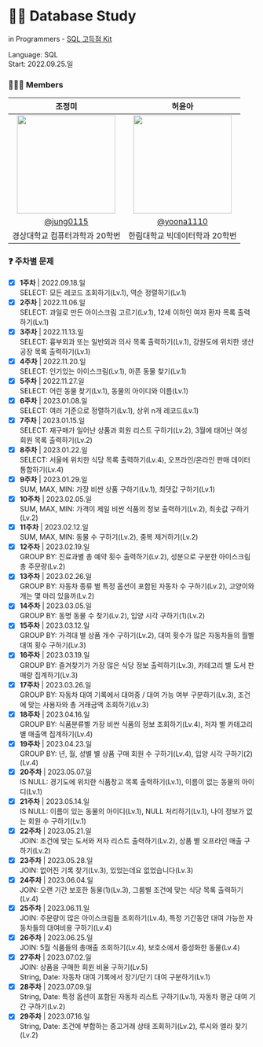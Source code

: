 # ✍🏻 Database Study
in Programmers - [SQL 고득점 Kit](https://school.programmers.co.kr/learn/challenges?tab=sql_practice_kit)  
  
Language: SQL  
Start: 2022.09.25.일  

### 👩🏻‍💻 Members
| 조정미 | 허윤아 |                                                                                                               
| :---: | :---: |
| <img width="200px" src="https://avatars.githubusercontent.com/u/76805879?v=4" /> | <img width="200px" src="https://avatars.githubusercontent.com/u/101046600?v=4" /> |
|  [@jung0115](https://github.com/jung0115)  | [@yoona1110](https://github.com/yoona1110)  |
| 경상대학교 컴퓨터과학과 20학번 | 한림대학교 빅데이터학과 20학번 |
  
### ❓ 주차별 문제
- [x] **1주차** | 2022.09.18.일   
  SELECT: 모든 레코드 조회하기(Lv.1), 역순 정렬하기(Lv.1)  
- [x] **2주차** | 2022.11.06.일  
  SELECT: 과일로 만든 아이스크림 고르기(Lv.1), 12세 이하인 여자 환자 목록 출력하기(Lv.1)  
- [x] **3주차** | 2022.11.13.일  
  SELECT: 흉부외과 또는 일반외과 의사 목록 출력하기(Lv.1), 강원도에 위치한 생산공장 목록 출력하기(Lv.1)  
- [x] **4주차** | 2022.11.20.일  
  SELECT: 인기있는 아이스크림(Lv.1), 아픈 동물 찾기(Lv.1)  
- [x] **5주차** | 2022.11.27.일  
  SELECT: 어린 동물 찾기(Lv.1), 동물의 아이디와 이름(Lv.1)  
- [x] **6주차** | 2023.01.08.일  
  SELECT: 여러 기준으로 정렬하기(Lv.1), 상위 n개 레코드(Lv.1)  
- [x] **7주차** | 2023.01.15.일  
  SELECT: 재구매가 일어난 상품과 회원 리스트 구하기(Lv.2), 3월에 태어난 여성 회원 목록 출력하기(Lv.2)  
- [x] **8주차** | 2023.01.22.일  
  SELECT: 서울에 위치한 식당 목록 출력하기(Lv.4), 오프라인/온라인 판매 데이터 통합하기(Lv.4)  
- [x] **9주차** | 2023.01.29.일  
  SUM, MAX, MIN: 가장 비싼 상품 구하기(Lv.1), 최댓값 구하기(Lv.1)  
- [x] **10주차** | 2023.02.05.일  
  SUM, MAX, MIN: 가격이 제일 비싼 식품의 정보 출력하기(Lv.2), 최솟값 구하기(Lv.2)  
- [x] **11주차** | 2023.02.12.일  
  SUM, MAX, MIN: 동물 수 구하기(Lv.2), 중복 제거하기(Lv.2)  
- [x] **12주차** | 2023.02.19.일  
  GROUP BY: 진료과별 총 예약 횟수 출력하기(Lv.2), 성분으로 구분한 아이스크림 총 주문량(Lv.2)  
- [x] **13주차** | 2023.02.26.일  
  GROUP BY: 자동차 종류 별 특정 옵션이 포함된 자동차 수 구하기(Lv.2), 고양이와 개는 몇 마리 있을까(Lv.2)  
- [x] **14주차** | 2023.03.05.일  
  GROUP BY: 동명 동물 수 찾기(Lv.2), 입양 시각 구하기(1)(Lv.2)  
- [x] **15주차** | 2023.03.12.일  
  GROUP BY: 가격대 별 상품 개수 구하기(Lv.2), 대여 횟수가 많은 자동차들의 월별 대여 횟수 구하기(Lv.3)  
- [x] **16주차** | 2023.03.19.일  
  GROUP BY: 즐겨찾기가 가장 많은 식당 정보 출력하기(Lv.3), 카테고리 별 도서 판매량 집계하기(Lv.3)  
- [x] **17주차** | 2023.03.26.일  
  GROUP BY: 자동차 대여 기록에서 대여중 / 대여 가능 여부 구분하기(Lv.3), 조건에 맞는 사용자와 총 거래금액 조회하기(Lv.3)  
- [x] **18주차** | 2023.04.16.일  
  GROUP BY: 식품분류별 가장 비싼 식품의 정보 조회하기(Lv.4), 저자 별 카테고리 별 매출액 집계하기(Lv.4)  
- [x] **19주차** | 2023.04.23.일  
  GROUP BY: 년, 월, 성별 별 상품 구매 회원 수 구하기(Lv.4), 입양 시각 구하기(2)(Lv.4)  
- [x] **20주차** | 2023.05.07.일  
  IS NULL: 경기도에 위치한 식품창고 목록 출력하기(Lv.1), 이름이 없는 동물의 아이디(Lv.1)  
- [x] **21주차** | 2023.05.14.일  
  IS NULL: 이름이 있는 동물의 아이디(Lv.1), NULL 처리하기(Lv.1), 나이 정보가 없는 회원 수 구하기(Lv.1)  
- [x] **22주차** | 2023.05.21.일  
  JOIN: 조건에 맞는 도서와 저자 리스트 출력하기(Lv.2), 상품 별 오프라인 매출 구하기(Lv.2)  
- [x] **23주차** | 2023.05.28.일  
  JOIN: 없어진 기록 찾기(Lv.3), 있었는데요 없었습니다(Lv.3)  
- [x] **24주차** | 2023.06.04.일  
  JOIN: 오랜 기간 보호한 동물(1)(Lv.3), 그룹별 조건에 맞는 식당 목록 출력하기(Lv.4)  
- [x] **25주차** | 2023.06.11.일  
  JOIN: 주문량이 많은 아이스크림들 조회하기(Lv.4), 특정 기간동안 대여 가능한 자동차들의 대여비용 구하기(Lv.4)  
- [x] **26주차** | 2023.06.25.일  
  JOIN: 5월 식품들의 총매출 조회하기(Lv.4), 보호소에서 중성화한 동물(Lv.4)  
- [x] **27주차** | 2023.07.02.일  
  JOIN: 상품을 구매한 회원 비율 구하기(Lv.5)  
  String, Date: 자동차 대여 기록에서 장기/단기 대여 구분하기(Lv.1)  
- [x] **28주차** | 2023.07.09.일  
  String, Date: 특정 옵션이 포함된 자동차 리스트 구하기(Lv.1), 자동차 평균 대여 기간 구하기(Lv.2)  
- [x] **29주차** | 2023.07.16.일  
  String, Date: 조건에 부합하는 중고거래 상태 조회하기(Lv.2), 루시와 엘라 찾기(Lv.2)  
